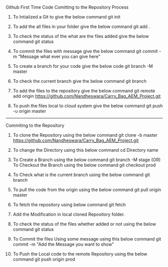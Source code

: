 Github First Time Code Comitting to the Repository Process

1. To Intialized a Git to give the below command
	git init

2. To add the all files in your folder give the below command
	git add .

3. To check the status of the what are the files added give the below command
	git status

4. To commit the files with message give the below command
	git commit -m "Message what ever you can give here"

5. To create a branch for your code give the below code
	git branch -M master

6. To check the current branch give the below command
	git branch

7. To add the files to the repository give the below command
	git remote add origin https://github.com/Nandheswara/Carry_Bag_AEM_Project.git

8. To push the files local to cloud system give the below command
	git push -u origin master

__________________________________________________________________________________________

Commiting to the Repository

1. To clone the Repository using the below command
	git clone -b master https://github.com/Nandheswara/Carry_Bag_AEM_Project.git

2. To change the Directory using this below command
	cd Directory name

3. To Create a Branch using the below command
	git branch -M stage
		(OR)
   To Checkout the Branch using the below command
	git checkout prod

4. To Check what is the current branch using the below command
	git branch

5. To pull the code from the origin using the below command
	git pull origin master 

6. To fetch the repository using below command
	git fetch

7. Add the Modification in local cloned Repository folder.

8. To check the status of the files whether added or not using the below command
	git status

9. To Commit the files Using some message using this below command
	git commit -m "Add the Message you want to show"

10. To Push the Local code to the remote Repository using the below command
	git push origin prod
